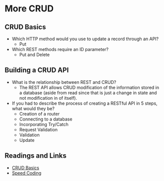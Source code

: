 # More CRUD

## CRUD Basics

* Which HTTP method would you use to update a record through an API?
  * Put
* Which REST methods require an ID parameter?
  * Put and Delete

## Building a CRUD API

* What is the relationship between REST and CRUD?
  * The REST API allows CRUD modification of the information stored in a database (aside from read since that is just a change in state and not modification in of itself).
* If you had to describe the process of creating a RESTful API in 5 steps, what would they be?
  * Creation of a router
  * Connecting to a database
  * Incorporating Try/Catch
  * Request Validation
  * Validation
  * Update

## Readings and Links

* [CRUD Basics](https://medium.com/geekculture/crud-operations-explained-2a44096e9c88)
* [Speed Coding](https://www.youtube.com/watch?v=EzNcBhSv1Wo)
